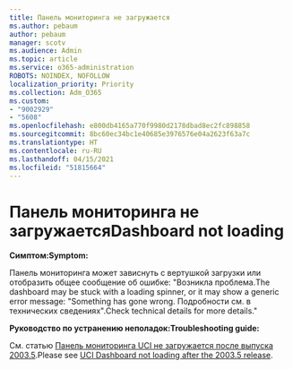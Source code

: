 ```yaml
---
title: Панель мониторинга не загружается
ms.author: pebaum
author: pebaum
manager: scotv
ms.audience: Admin
ms.topic: article
ms.service: o365-administration
ROBOTS: NOINDEX, NOFOLLOW
localization_priority: Priority
ms.collection: Adm_O365
ms.custom:
- "9002929"
- "5608"
ms.openlocfilehash: e800db4165a770f9980d2178dbad8ec2fc898858
ms.sourcegitcommit: 8bc60ec34bc1e40685e3976576e04a2623f63a7c
ms.translationtype: HT
ms.contentlocale: ru-RU
ms.lasthandoff: 04/15/2021
ms.locfileid: "51815664"
---
```

# <a name="dashboard-not-loading"></a><span data-ttu-id="1c70a-102">Панель мониторинга не загружается</span><span class="sxs-lookup"><span data-stu-id="1c70a-102">Dashboard not loading</span></span>

<span data-ttu-id="1c70a-103">**Симптом:**</span><span class="sxs-lookup"><span data-stu-id="1c70a-103">**Symptom:**</span></span>

<span data-ttu-id="1c70a-104">Панель мониторинга может зависнуть с вертушкой загрузки или отобразить общее сообщение об ошибке: "Возникла проблема.</span><span class="sxs-lookup"><span data-stu-id="1c70a-104">The dashboard may be stuck with a loading spinner, or it may show a generic error message: "Something has gone wrong.</span></span> <span data-ttu-id="1c70a-105">Подробности см. в технических сведениях".</span><span class="sxs-lookup"><span data-stu-id="1c70a-105">Check technical details for more details."</span></span>

<span data-ttu-id="1c70a-106">**Руководство по устранению неполадок:**</span><span class="sxs-lookup"><span data-stu-id="1c70a-106">**Troubleshooting guide:**</span></span>

<span data-ttu-id="1c70a-107">См. статью [Панель мониторинга UCI не загружается после выпуска 2003.5](https://support.microsoft.com/help/4558635/uci-dashboard-not-loading-after-the-2003-5-release).</span><span class="sxs-lookup"><span data-stu-id="1c70a-107">Please see [UCI Dashboard not loading after the 2003.5 release](https://support.microsoft.com/help/4558635/uci-dashboard-not-loading-after-the-2003-5-release).</span></span>
